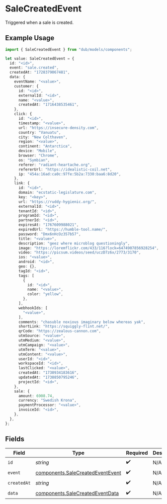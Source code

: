# SaleCreatedEvent

Triggered when a sale is created.

## Example Usage

```typescript
import { SaleCreatedEvent } from "dub/models/components";

let value: SaleCreatedEvent = {
  id: "<id>",
  event: "sale.created",
  createdAt: "1728379067481",
  data: {
    eventName: "<value>",
    customer: {
      id: "<id>",
      externalId: "<id>",
      name: "<value>",
      createdAt: "1716438535461",
    },
    click: {
      id: "<id>",
      timestamp: "<value>",
      url: "https://insecure-density.com",
      country: "Vanuatu",
      city: "New Colthaven",
      region: "<value>",
      continent: "Antarctica",
      device: "Mobile",
      browser: "Chrome",
      os: "Symbian",
      referer: "radiant-heartache.org",
      refererUrl: "https://idealistic-coil.net",
      ip: "454a:16ad:ca0c:97fe:5b2a:7330:baa6:8d20",
    },
    link: {
      id: "<id>",
      domain: "ecstatic-legislature.com",
      key: "<key>",
      url: "https://ruddy-hygienic.org/",
      externalId: "<id>",
      tenantId: "<id>",
      programId: "<id>",
      partnerId: "<id>",
      expiresAt: "1767609988021",
      expiredUrl: "https://humble-tool.name/",
      password: "Dmx6nHcOz357b57",
      title: "<value>",
      description: "geez where microblog questioningly",
      image: "https://loremflickr.com/433/116?lock=6474907856928254",
      video: "https://picsum.videos/seed/uczD7z6x/2773/3170",
      ios: "<value>",
      android: "<id>",
      geo: {},
      tagId: "<id>",
      tags: [
        {
          id: "<id>",
          name: "<value>",
          color: "yellow",
        },
      ],
      webhookIds: [
        "<value>",
      ],
      comments: "chasuble noxious imaginary below whereas yak",
      shortLink: "https://squiggly-flint.net/",
      qrCode: "https://zealous-cannon.com",
      utmSource: "<value>",
      utmMedium: "<value>",
      utmCampaign: "<value>",
      utmTerm: "<value>",
      utmContent: "<value>",
      userId: "<id>",
      workspaceId: "<id>",
      lastClicked: "<value>",
      createdAt: "1730934183616",
      updatedAt: "1738850795246",
      projectId: "<id>",
    },
    sale: {
      amount: 6908.74,
      currency: "Swedish Krona",
      paymentProcessor: "<value>",
      invoiceId: "<id>",
    },
  },
};
```

## Fields

| Field                                                                                | Type                                                                                 | Required                                                                             | Description                                                                          |
| ------------------------------------------------------------------------------------ | ------------------------------------------------------------------------------------ | ------------------------------------------------------------------------------------ | ------------------------------------------------------------------------------------ |
| `id`                                                                                 | *string*                                                                             | :heavy_check_mark:                                                                   | N/A                                                                                  |
| `event`                                                                              | [components.SaleCreatedEventEvent](../../models/components/salecreatedeventevent.md) | :heavy_check_mark:                                                                   | N/A                                                                                  |
| `createdAt`                                                                          | *string*                                                                             | :heavy_check_mark:                                                                   | N/A                                                                                  |
| `data`                                                                               | [components.SaleCreatedEventData](../../models/components/salecreatedeventdata.md)   | :heavy_check_mark:                                                                   | N/A                                                                                  |